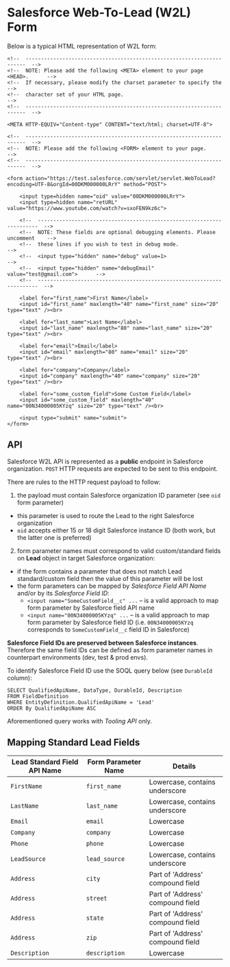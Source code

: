 # Salesforce Web-To-Lead (W2L) Form

Below is a typical HTML representation of W2L form:

```
<!--  ----------------------------------------------------------------------  -->
<!--  NOTE: Please add the following <META> element to your page <HEAD>.      -->
<!--  If necessary, please modify the charset parameter to specify the        -->
<!--  character set of your HTML page.                                        -->
<!--  ----------------------------------------------------------------------  -->

<META HTTP-EQUIV="Content-type" CONTENT="text/html; charset=UTF-8">

<!--  ----------------------------------------------------------------------  -->
<!--  NOTE: Please add the following <FORM> element to your page.             -->
<!--  ----------------------------------------------------------------------  -->

<form action="https://test.salesforce.com/servlet/servlet.WebToLead?encoding=UTF-8&orgId=00DKM000000LRrY" method="POST">

    <input type=hidden name="oid" value="00DKM000000LRrY">
    <input type=hidden name="retURL" value="https://www.youtube.com/watch?v=sxoFEN9kz6c">

    <!--  ----------------------------------------------------------------------  -->
    <!--  NOTE: These fields are optional debugging elements. Please uncomment    -->
    <!--  these lines if you wish to test in debug mode.                          -->
    <!--  <input type="hidden" name="debug" value=1>                              -->
    <!--  <input type="hidden" name="debugEmail" value="test@gmail.com">      -->
    <!--  ----------------------------------------------------------------------  -->

    <label for="first_name">First Name</label>
    <input id="first_name" maxlength="40" name="first_name" size="20" type="text" /><br>

    <label for="last_name">Last Name</label>
    <input id="last_name" maxlength="80" name="last_name" size="20" type="text" /><br>

    <label for="email">Email</label>
    <input id="email" maxlength="80" name="email" size="20" type="text" /><br>

    <label for="company">Company</label>
    <input id="company" maxlength="40" name="company" size="20" type="text" /><br>

    <label for="some_custom_field">Some Custom Field</label>
    <input id="some_custom_field" maxlength="40" name="00N34000005KYzq" size="20" type="text" /><br>

    <input type="submit" name="submit">
</form>
```

## API

Salesforce W2L API is represented as a **public** endpoint in Salesforce organization. `POST` HTTP requests are expected to be sent to this endpoint.

There are rules to the HTTP request payload to follow:

1. the payload must contain Salesforce organization ID parameter (see `oid` form parameter)

- this parameter is used to route the Lead to the right Salesforce organization
- `oid` accepts either 15 or 18 digit Salesforce instance ID (both work, but the latter one is preferred)

2. form parameter names must correspond to valid custom/standard fields on **Lead** object in target Salesforce organization:

- if the form contains a parameter that does not match Lead standard/custom field then the value of this parameter will be lost
- the form parameters can be mapped by _Salesforce Field API Name_ and/or by its _Salesforce Field ID_:
    - `<input name="SomeCustomField__c" ...` – is a valid approach to map form parameter by Salesforce field API name
    - `<input name="00N34000005KYzq" ...` – is a valid approach to map form parameter by Salesforce field ID (i.e. `00N34000005KYzq` corresponds to `SomeCustomField__c` field ID in Salesforce)

**Salesforce Field IDs are preserved between Salesforce instances**. Therefore the same field IDs can be defined as form parameter names in counterpart environments (dev, test & prod envs).

To identify Salesforce Field ID use the SOQL query below (see `DurableId` column):

```
SELECT QualifiedApiName, DataType, DurableId, Description
FROM FieldDefinition
WHERE EntityDefinition.QualifiedApiName = 'Lead'
ORDER By QualifiedApiName ASC
```

Aforementioned query works with _Tooling API_ only.

## Mapping Standard Lead Fields

| **Lead Standard Field API Name** | **Form Parameter Name** | **Details**                      |
| -------------------------------- | ----------------------- | -------------------------------- |
| `FirstName`                      | `first_name`            | Lowercase, contains underscore   |
| `LastName`                       | `last_name`             | Lowercase, contains underscore   |
| `Email`                          | `email`                 | Lowercase                        |
| `Company`                        | `company`               | Lowercase                        |
| `Phone`                          | `phone`                 | Lowercase                        |
| `LeadSource`                     | `lead_source`           | Lowercase, contains underscore   |
| `Address`                        | `city`                  | Part of 'Address' compound field |
| `Address`                        | `street`                | Part of 'Address' compound field |
| `Address`                        | `state`                 | Part of 'Address' compound field |
| `Address`                        | `zip`                   | Part of 'Address' compound field |
| `Description`                    | `description`           | Lowercase                        |
